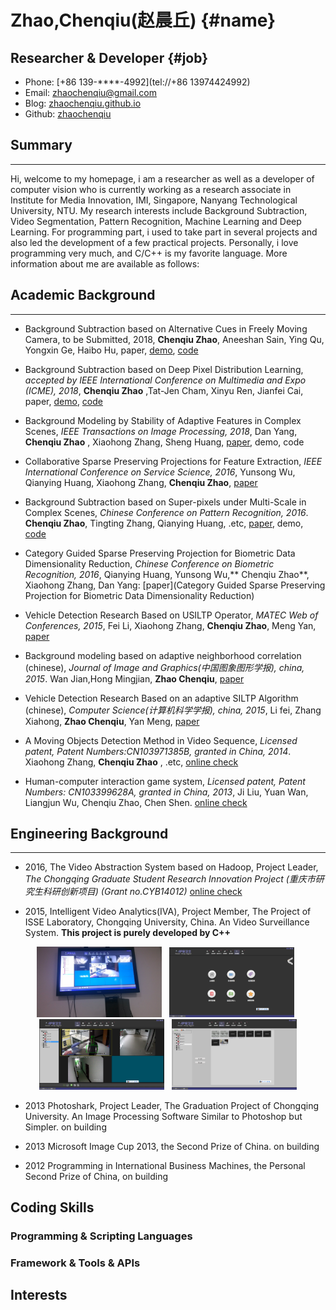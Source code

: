 Zhao,Chenqiu(赵晨丘)    {#name}
=====

Researcher & Developer      {#job}
----------

- Phone: [+86 139-****-4992](tel://+86 13974424992)
- Email: <zhaochenqiu@gmail.com>
- Blog: [zhaochenqiu.github.io](https://zhaochenqiu.github.io)
- Github: [zhaochenqiu](https://github.com/zhaochenqiu/)


Summary
-------
***
Hi, welcome to my homepage, i am a researcher as well as a developer of
computer vision who is currently working as a research associate in Institute
for Media Innovation, IMI, Singapore, Nanyang Technological University, NTU. My
research interests include Background Subtraction, Video Segmentation, Pattern
Recognition, Machine Learning and Deep Learning. For programming part, i used
to take part in several projects and also led the development of a few practical
projects. Personally, i love programming very much, and C/C++ is my favorite language.
More information about me are available as follows:

Academic Background
---------
***
 - Background Subtraction based on Alternative Cues in Freely Moving Camera, to be Submitted, 2018, **Chenqiu Zhao**, Aneeshan Sain, Ying Qu, Yongxin Ge, Haibo Hu, paper, [demo](https://www.youtube.com/watch?v=ss4VIRWq6X8&t=235s), [code](https://github.com/zhaochenqiu/IntegrationFgBk)

 - Background Subtraction based on Deep Pixel Distribution Learning, *accepted by IEEE International Conference on Multimedia and Expo (ICME), 2018*, **Chenqiu Zhao** ,Tat-Jen Cham, Xinyu Ren, Jianfei Cai, paper, [demo](https://www.youtube.com/watch?v=RWJYTfUCksY&t=122s), [code](https://github.com/zhaochenqiu/DPDL)
 
 - Background Modeling by Stability of Adaptive Features in Complex Scenes, *IEEE Transactions on Image Processing, 2018*,  Dan Yang,  **Chenqiu Zhao** , Xiaohong Zhang, Sheng Huang, [paper](https://ieeexplore.ieee.org/document/8091284/), demo, code

 - Collaborative Sparse Preserving Projections for Feature Extraction, *IEEE International Conference on Service Science, 2016*, Yunsong Wu, Qianying Huang, Xiaohong Zhang, **Chenqiu Zhao**, [paper](https://ieeexplore.ieee.org/document/8057406/)
 
 - Background Subtraction based on Super-pixels under Multi-Scale in Complex Scenes, *Chinese Conference on Pattern Recognition, 2016*. **Chenqiu Zhao**, Tingting Zhang, Qianying Huang, .etc, [paper](https://link.springer.com/chapter/10.1007%2F978-981-10-3002-4_33), demo, [code](https://github.com/zhaochenqiu/SPMS)

 - Category Guided Sparse Preserving Projection for Biometric Data Dimensionality Reduction, *Chinese Conference on Biometric Recognition, 2016*, Qianying Huang, Yunsong Wu,** Chenqiu Zhao**, Xiaohong Zhang, Dan Yang: [paper](Category Guided Sparse Preserving Projection for Biometric Data Dimensionality Reduction)

 - Vehicle Detection Research Based on USILTP Operator, *MATEC Web of Conferences, 2015*, Fei Li, Xiaohong Zhang, **Chenqiu Zhao**, Meng Yan, [paper](https://www.matec-conferences.org/articles/matecconf/pdf/2015/03/matecconf_iceta2015_01048.pdf)

 - Background modeling based on adaptive neighborhood correlation (chinese), *Journal of Image and Graphics(中国图象图形学报), china, 2015*.   Wan Jian,Hong Mingjian,  **Zhao Chenqiu**, [paper](http://kns.cnki.libcon.bupt.edu.cn/KCMS/detail/detail.aspx?dbcode=CJFQ&dbname=CJFDLAST2017&filename=ZGTB201609009&uid=WEEvREcwSlJHSldRa1FhdkJkVWI3QlZHOFlxSVRXbHdkSkZwRUk2Zldwcz0=$9A4hF_YAuvQ5obgVAqNKPCYcEjKensW4ggI8Fm4gTkoUKaID8j8gFw!!&v=MjAyNzBSb0Z5em1XNy9KUHlyZmJMRzRIOWZNcG85RmJZUjhlWDFMdXhZUzdEaDFUM3FUcldNMUZyQ1VSTEtmWSs=)

 - Vehicle Detection Research Based on an adaptive SILTP Algorithm (chinese), *Computer Science(计算机科学学报), china, 2015*, Li fei, Zhang Xiahong,  **Zhao Chenqiu**, Yan Meng, [paper](http://kns.cnki.libcon.bupt.edu.cn/KCMS/detail/detail.aspx?dbcode=CJFQ&dbname=CJFDLAST2016&filename=JSJA201606060&uid=WEEvREcwSlJHSldRa1FhdkJkVWI3QlZHOFlxSVRXbHdkSkZwRUk2Zldwcz0=$9A4hF_YAuvQ5obgVAqNKPCYcEjKensW4ggI8Fm4gTkoUKaID8j8gFw!!&v=MDQwMTR6bVc3L0pMejdCYjdHNEg5Zk1xWTlEWklSOGVYMUx1eFlTN0RoMVQzcVRyV00xRnJDVVJMS2ZZK1JvRnk=)

 - A Moving Objects Detection Method in Video Sequence, *Licensed patent, Patent Numbers:CN103971385B, granted in China, 2014*.  Xiaohong Zhang,  **Chenqiu Zhao** , .etc, [online check](http://cpquery.sipo.gov.cn/txnQueryBibliographicData.do?select-key:shenqingh=2014102280740&select-key:gonggaobj=1&select-key:backPage=http%3A%2F%2Fcpquery.sipo.gov.cn%2FtxnQueryOrdinaryPatents.do%3Fselect-key%3Ashenqingh%3D%26select-key%3Azhuanlimc%3D%25E8%25A7%2586%25E9%25A2%2591%25E4%25B8%25AD%25E8%25BF%2590%25E5%258A%25A8%25E7%2589%25A9%25E4%25BD%2593%25E7%259A%2584%25E6%25A3%2580%25E6%25B5%258B%25E6%2596%25B9%25E6%25B3%2595%26select-key%3Ashenqingrxm%3D%25E9%2587%258D%25E5%25BA%2586%25E5%25A4%25A7%25E5%25AD%25A6%26select-key%3Azhuanlilx%3D%26select-key%3Ashenqingr_from%3D%26select-key%3Ashenqingr_to%3D%26verycode%3D2%26inner-flag%3Aopen-type%3Dwindow%26inner-flag%3Aflowno%3D1524812739090&token=0781CD24335C4D329A10C1A174B8C542&inner-flag:open-type=window&inner-flag:flowno=1524812766312)
 
 - Human-computer interaction game system, *Licensed patent, Patent Numbers: CN103399628A, granted in China, 2013*, Ji Liu, Yuan Wan, Liangjun Wu, Chenqiu Zhao, Chen Shen. [online check](http://cpquery.sipo.gov.cn/txnQueryBibliographicData.do?select-key:shenqingh=2013101808783&select-key:gonggaobj=1&select-key:backPage=http%3A%2F%2Fcpquery.sipo.gov.cn%2FtxnQueryOrdinaryPatents.do%3Fselect-key%3Ashenqingh%3D%26select-key%3Azhuanlimc%3D%25E4%25B8%2580%25E7%25A7%258D%25E4%25BA%25BA%25E6%259C%25BA%25E4%25BA%25A4%25E4%25BA%2592%25E6%25B8%25B8%25E6%2588%258F%25E7%25B3%25BB%25E7%25BB%259F%26select-key%3Ashenqingrxm%3D%25E9%2587%258D%25E5%25BA%2586%25E5%25A4%25A7%25E5%25AD%25A6%26select-key%3Azhuanlilx%3D%26select-key%3Ashenqingr_from%3D%26select-key%3Ashenqingr_to%3D%26verycode%3D14%26inner-flag%3Aopen-type%3Dwindow%26inner-flag%3Aflowno%3D1524812969104&token=2CED253558544D8C855C0D1E779AFAC8&inner-flag:open-type=window&inner-flag:flowno=1524812973908)

Engineering Background
------------
***
 - 2016, The Video Abstraction System based on Hadoop, Project Leader, *The Chongqing Graduate Student Research Innovation Project (重庆市研究生科研创新项目) (Grant no.CYB14012)* [online check](http://graduate.cqu.edu.cn/newsdetail.action?newsinfoid=59620)

 - 2015, Intelligent Video Analytics(IVA), Project Member, The Project of ISSE Laboratory, Chongqing University, China. An Video Surveillance System. **This project is purely developed by C++**
<div align="center">
<img src="./res/im1.jpg" width="200"> &nbsp; <img src="./res/im2.png" width="200"> &nbsp;<img src="./res/im3.png" width="200"> &nbsp; <img src="./res/im4.png" width="200">
</div>

 - 2013 Photoshark, Project Leader, The Graduation Project of Chongqing University. An Image Processing Software Similar to Photoshop but Simpler. on building


 - 2013 Microsoft Image Cup 2013, the Second Prize of China. on building


 - 2012 Programming in International Business Machines, the Personal Second Prize of China, on building 

Coding Skills
-----------

### Programming & Scripting Languages


### Framework & Tools & APIs


Interests
---------


